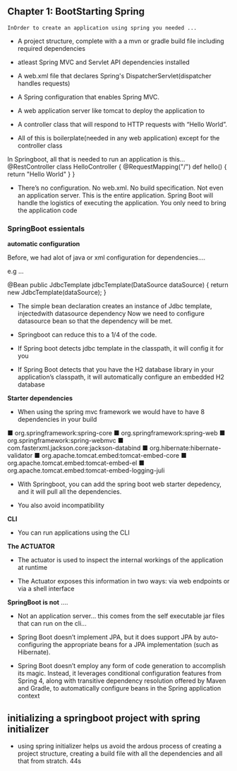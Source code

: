## Chapter 1: BootStarting Spring

    InOrder to create an application using spring you needed ...

- A project structure, complete with a a mvn or gradle build file including required dependencies
- atleast Spring MVC and Servlet API dependencies installed
- A web.xml file that declares Spring's DispatcherServlet(dispatcher handles requests)
- A Spring configuration that enables Spring MVC.
- A web application server like tomcat to deploy the application to
- A controller class that will respond to HTTP requests with “Hello World”.

- All of this is boilerplate(needed in any web application) except for the controller class

In Springboot, all that is needed to run an application is this...
@RestController
class HelloController {
@RequestMapping("/")
def hello() {
return "Hello World"
}
}

- There’s no configuration. No web.xml. No build specification. Not even an application server. This is the entire application. Spring Boot will handle the logistics of executing the application. You only need to bring the application code

### SpringBoot essientals

**automatic configuration**

Before, we had alot of java or xml configuration for dependencies....

e.g ...

@Bean
public JdbcTemplate jdbcTemplate(DataSource dataSource) {
return new JdbcTemplate(dataSource);
}

- The simple bean declaration creates an instance of Jdbc template, injectedwith datasource dependency
  Now we need to configure datasource bean so that the dependency will be met.

- Springboot can reduce this to a 1/4 of the code.

- If Spring boot detects jdbc template in the classpath, it will config it for you

- If Spring Boot detects that you have the H2 database library in your application’s classpath, it will automatically configure an embedded H2 database

**Starter dependencies**

- When using the spring mvc framework we would have to have 8 dependencies in your build

■ org.springframework:spring-core
■ org.springframework:spring-web
■ org.springframework:spring-webmvc
■ com.fasterxml.jackson.core:jackson-databind
■ org.hibernate:hibernate-validator
■ org.apache.tomcat.embed:tomcat-embed-core
■ org.apache.tomcat.embed:tomcat-embed-el
■ org.apache.tomcat.embed:tomcat-embed-logging-juli

- With Springboot, you can add the spring boot web starter depedency, and it will pull all the dependencies.

- You also avoid incompatibility

**CLI**

- You can run applications using the CLI

**The ACTUATOR**

- The actuator is used to inspect the internal workings of the application at runtime

- The Actuator exposes this information in two ways: via web endpoints or via a shell
  interface

**SpringBoot is not** ....

- Not an application server... this comes from the self executable jar files that can run on the cli...

- Spring Boot doesn’t implement JPA, but it does support JPA by auto-configuring the
  appropriate beans for a JPA implementation (such as Hibernate).

- Spring Boot doesn’t employ any form of code generation to accomplish its
  magic. Instead, it leverages conditional configuration features from Spring 4, along
  with transitive dependency resolution offered by Maven and Gradle, to automatically
  configure beans in the Spring application context

## initializing a springboot project with spring initializer

- using spring initializer helps us avoid the ardous process of creating a project structure, creating a build file with all the dependencies and all that from stratch.
44s
